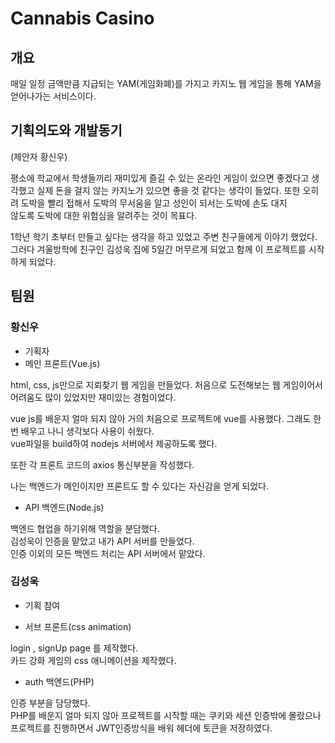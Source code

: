 Cannabis Casino
=================
## 개요
매일 일정 금액만큼 지급되는 YAM(게임화폐)를 가지고 카지노 웹 게임을 통해 YAM을
얻어나가는 서비스이다.

## 기획의도와 개발동기
(제안자 황신우)   

평소에 학교에서 학생들끼리 재미있게 즐길 수 있는 온라인 게임이 있으면 좋겠다고 
생각했고 실제 돈을 걸지 않는 카지노가 있으면 좋을 것 같다는 생각이 들었다. 
또한 오히려 도박을 빨리 접해서 도박의 무서움을 알고 성인이 되서는 도박에 손도 대지  
않도록 도박에 대한 위험심을 알려주는 것이 목표다.  
   
1학년 학기 초부터 만들고 싶다는 생각을 하고 있었고 주변 친구들에게 이야기 했었다. 
그러다 겨울방학에 친구인 김성욱 집에 5일간 머무르게 되었고 함께 이 프로젝트를 
시작하게 되었다.  

## 팀원  
### 황신우
* 기획자
* 메인 프론트(Vue.js)  

html, css, js만으로 지뢰찾기 웹 게임을 만들었다. 
처음으로 도전해보는 웹 게임이어서 어려움도 많이 있었지만 재미있는 경험이었다.

vue js를 배운지 얼마 되지 않아 거의 처음으로 프로젝트에 vue를 사용했다.
그래도 한 번 배우고 나니 생각보다 사용이 쉬웠다.  
vue파일을 build하여 nodejs 서버에서 제공하도록 했다.  

또한 각 프론트 코드의 axios 통신부분을 작성했다.

나는 백엔드가 메인이지만 프론트도 할 수 있다는 자신감을 얻게 되었다.

* API 백엔드(Node.js)  

백엔드 협업을 하기위해 역할을 분담했다.  
김성욱이 인증을 맡았고 내가 API 서버를 만들었다.  
인증 이외의 모든 백엔드 처리는 API 서버에서 맡았다.

### 김성욱
* 기획 참여

* 서브 프론트(css animation)  

login , signUp page 를 제작했다.  
카드 강화 게임의 css 애니메이션을 제작했다.

* auth 백엔드(PHP)  

인증 부분을 담당했다.   
PHP를 배운지 얼마 되지 않아 프로젝트를 시작할 때는 쿠키와 세션 인증밖에 몰랐으나  
프로젝트를 진행하면서 JWT인증방식을 배워 헤더에 토큰을 저장하였다.